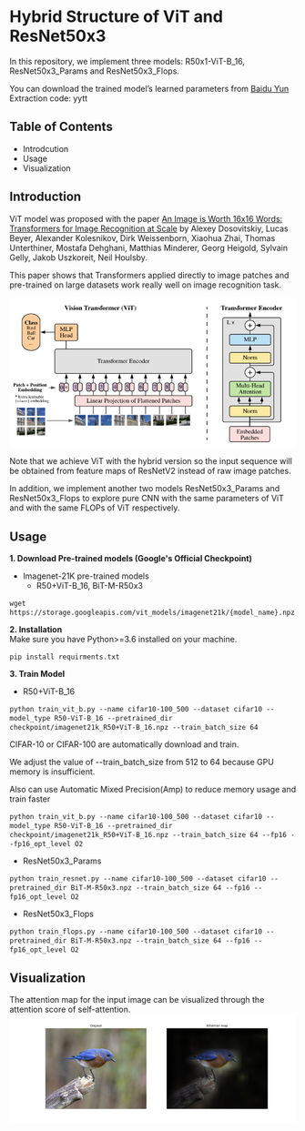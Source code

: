Hybrid Structure of ViT and ResNet50x3
===========
In this repository, we implement three models: R50x1-ViT-B_16, ResNet50x3_Params and ResNet50x3_Flops.

You can download the trained model’s learned parameters from [Baidu Yun](https://pan.baidu.com/s/1pGI4YGtXugMtZ5F4LYYQ7Q#list/path=%2Fmodel_params)  Extraction code: yytt

Table of Contents
---------
* Introdcution
* Usage
* Visualization

Introduction
-------
ViT model was proposed with the paper [An Image is Worth 16x16 Words: Transformers for Image Recognition at Scale](https://arxiv.org/abs/2010.11929) by Alexey Dosovitskiy, Lucas Beyer, Alexander Kolesnikov, Dirk Weissenborn, Xiaohua Zhai, Thomas Unterthiner, Mostafa Dehghani, Matthias Minderer, Georg Heigold, Sylvain Gelly, Jakob Uszkoreit, Neil Houlsby.<br>

This paper shows that Transformers applied directly to image patches and pre-trained on large datasets work really well on image recognition task.

![](https://github.com/hanluyt/ViT_pytorch_assignment/raw/main/Image/figure1.png)

Note that we achieve ViT with the hybrid version so the input sequence will be obtained from feature maps of ResNetV2 instead of raw image patches.

In addition, we implement another two models ResNet50x3_Params and ResNet50x3_Flops to explore pure CNN with the same parameters of ViT and with the same FLOPs of ViT respectively.

Usage
-----
**1. Download Pre-trained models (Google's Official Checkpoint)**
* Imagenet-21K pre-trained models
  *  R50+ViT-B_16, BiT-M-R50x3
 ```
 wget https://storage.googleapis.com/vit_models/imagenet21k/{model_name}.npz
 ```
**2. Installation** <br>
Make sure you have Python>=3.6 installed on your machine.
 ```
pip install requirments.txt
 ```
 **3. Train Model** <br>
 * R50+ViT-B_16
  ```
  python train_vit_b.py --name cifar10-100_500 --dataset cifar10 --model_type R50-ViT-B_16 --pretrained_dir checkpoint/imagenet21k_R50+ViT-B_16.npz --train_batch_size 64
 ```
 CIFAR-10 or CIFAR-100 are automatically download and train.
 
 We adjust the value of --train_batch_size from 512 to 64 because GPU memory is insufficient.
 
 Also can use Automatic Mixed Precision(Amp) to reduce memory usage and train faster
   ```
  python train_vit_b.py --name cifar10-100_500 --dataset cifar10 --model_type R50-ViT-B_16 --pretrained_dir checkpoint/imagenet21k_R50+ViT-B_16.npz --train_batch_size 64 --fp16 --fp16_opt_level O2
 ```
 *  ResNet50x3_Params
  ```
  python train_resnet.py --name cifar10-100_500 --dataset cifar10 --pretrained_dir BiT-M-R50x3.npz --train_batch_size 64 --fp16 --fp16_opt_level O2
 ```
 *  ResNet50x3_Flops
   ```
  python train_flops.py --name cifar10-100_500 --dataset cifar10 --pretrained_dir BiT-M-R50x3.npz --train_batch_size 64 --fp16 --fp16_opt_level O2
 ```
 Visualization
 ------
 The attention map for the input image can be visualized through the attention score of self-attention.
 ![](https://github.com/hanluyt/ViT_pytorch_assignment/raw/main/Image/attention.png)
 
 
